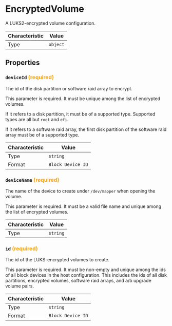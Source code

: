 <!-- THIS FILE IS AUTOMATICALLY GENERATED BY DOCBUILDER, DO NOT EDIT MANUALLY! -->

# EncryptedVolume

A LUKS2-encrypted volume configuration.

| Characteristic | Value    |
| -------------- | -------- |
| Type           | `object` |

## Properties

### `deviceId` **<span style="color:orange;">(required)</span>**

The id of the disk partition or software raid array to encrypt.

This parameter is required. It must be unique among the list of encrypted volumes.

If it refers to a disk partition, it must be of a supported type. Supported types are all but `root` and `efi`.

If it refers to a software raid array, the first disk partition of the software raid array must be of a supported type.

| Characteristic | Value             |
| -------------- | ----------------- |
| Type           | `string`          |
| Format         | `Block Device ID` |

### `deviceName` **<span style="color:orange;">(required)</span>**

The name of the device to create under `/dev/mapper` when opening the volume.

This parameter is required. It must be a valid file name and unique among the list of encrypted volumes.

| Characteristic | Value    |
| -------------- | -------- |
| Type           | `string` |

### `id` **<span style="color:orange;">(required)</span>**

The id of the LUKS-encrypted volumes to create.

This parameter is required. It must be non-empty and unique among the ids of all block devices in the host configuration. This includes the ids of all disk partitions, encrypted volumes, software raid arrays, and a/b upgrade volume pairs.

| Characteristic | Value             |
| -------------- | ----------------- |
| Type           | `string`          |
| Format         | `Block Device ID` |

